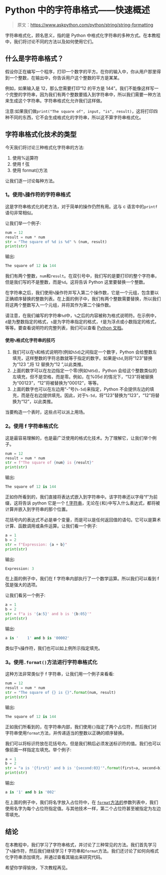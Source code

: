 # Python 中的字符串格式——快速概述

> 原文：<https://www.askpython.com/python/string/string-formatting>

字符串格式化，顾名思义，指的是 Python 中格式化字符串的多种方式。在本教程中，我们将讨论不同的方法以及如何使用它们。

## 什么是字符串格式？

假设你正在编写一个程序，打印一个数字的平方。在你的输入中，你从用户那里得到一个整数，在输出中，你告诉用户这个整数的平方是某某。

例如，如果输入是 12，那么您需要打印“12 的平方是 144”。我们不能像这样写一个完整的字符串，因为我们有两个整数要插入到字符串中，所以我们需要一种方法来生成这个字符串。字符串格式化允许我们这样做。

注意:如果我们做`print("The square of", input, "is", result)`，这将打印四种不同的东西，它不会生成格式化的字符串，所以这不算字符串格式化。

## 字符串格式化技术的类型

今天我们将讨论三种格式化字符串的方法:

1.  使用%运算符
2.  使用 f 弦
3.  使用 format()方法

让我们逐一讨论每种方法。

### 1。使用`%`操作符的字符串格式

这是字符串格式化的老方法，对于简单的操作仍然有用。这与 c 语言中的`printf`语句非常相似。

让我们举一个例子:

```py
num = 12
result = num * num
str = "The square of %d is %d" % (num, result)
print(str)

```

输出:

```py
The square of 12 is 144

```

我们有两个整数，`num`和`result`。在双引号中，我们写的是要打印的整个字符串，但是我们写的不是整数，而是`%d`。这将告诉 Python 这里要替换一个整数。

在字符串之后，我们使用`%`操作符并写入第二个操作数，它是一个元组，包含要以正确顺序替换的整数列表。在上面的例子中，我们有两个整数需要替换，所以我们将这两个整数写入一个元组，并将其作为第二个操作数。

请注意，在我们编写的字符串`%d`中，`%`之后的内容被称为格式说明符。在示例中，`d`是为整数指定的格式，`s`是为字符串指定的格式，`f`是为浮点或小数指定的格式，等等。要查看说明符的完整列表，我们可以查看 [Python 文档](https://docs.python.org/3/library/stdtypes.html#old-string-formatting)。

#### 使用`%`格式化字符串的技巧

1.  我们可以在`%`和格式说明符(例如`%5d`)之间指定一个数字，Python 会给整数左填充，这样整数的字符总数就等于指定的数字。如果是`%5d`,则将“123”替换为“123 ”,将 12 替换为“12 ”,以此类推。
2.  上面的数字可以在左边指定一个零(例如`%05d`)，Python 会给这个整数类似的左填充，但不是空格，而是零。例如，在%05d 的情况下，“123”将被替换为“00123”，“12”将被替换为“00012”，等等。
3.  上面的数字也可以在左边用“-”号(`%-5d`)来指定，Python 不会提供左边的填充，而是在右边提供填充。因此，对于`%-5d`，将“123”替换为“123”，“12”将替换为“12”，以此类推。

当要构造一个表时，这些点可以派上用场。

### 2。使用 f 字符串格式化

这是最容易理解的，也是最广泛使用的格式化技术。为了理解它，让我们举个例子。

```py
num = 12
result = num * num
str = f"The square of {num} is {result}"
print(str)

```

输出:

```py
The square of 12 is 144

```

正如你所看到的，我们直接将表达式嵌入到字符串中。该字符串还以字母“f”为前缀，这将告诉 python 它是一个 [f 字符串](https://www.askpython.com/python/string/python-f-string)，无论在`{`和`}`中写入什么表达式，都将被计算并嵌入到字符串的那个位置。

花括号内的表达式不必是单个变量，而是可以是任何返回值的语句。它可以是算术计算、函数调用或条件运算。让我们看一个例子:

```py
a = 1
b = 2
str = f"Expression: {a + b}"
print(str)

```

输出:

```py
Expression: 3

```

在上面的例子中，我们在 f 字符串内部执行了一个数学运算。所以我们可以看到 f 弦是强大的选项。

让我们看另一个例子:

```py
a = 1
b = 2
str = f"a is '{a:5}' and b is '{b:05}'"
print(str)

```

输出:

```py
a is '    1' and b is '00002'

```

类似于`%`操作符，我们也可以如上例所示指定填充。

### 3。使用`.format()`方法进行字符串格式化

这种方法非常类似于 f 字符串，让我们用一个例子来看看:

```py
num = 12
result = num * num
str = "The square of {} is {}".format(num, result)
print(str)

```

输出:

```py
The square of 12 is 144

```

正如我们所看到的，在字符串内部，我们使用`{}`指定了两个占位符，然后我们对字符串使用`format`方法，并传递适当的整数以正确的顺序替换。

我们可以将标识符放在花括号内，但是我们稍后必须发送标识符的值。我们也可以像前面一样指定左填充。举个例子:

```py
a = 1
b = 2
str = "a is '{first}' and b is '{second:03}'".format(first=a, second=b)
print(str)

```

输出:

```py
a is '1' and b is '002'

```

在上面的例子中，我们将名字放入占位符中，在 [`format`方法的](https://www.askpython.com/python/string/python-format-function)参数列表中，我们使用名字为每个占位符指定值。与其他技术一样，第二个占位符甚至被指定为左边零填充。

## 结论

在本教程中，我们学习了字符串格式，并讨论了三种常见的方法。我们首先学习了`%`操作符，然后我们继续学习 f 字符串和`format`方法。我们还讨论了如何向格式化字符串添加填充，并通过查看其输出来研究代码。

希望你学得愉快，下次教程再见。